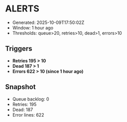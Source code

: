 # ALERTS

- Generated: 2025-10-09T17:50:02Z
- Window: 1 hour ago
- Thresholds: queue>20, retries>10, dead>1, errors>10

## Triggers
- **Retries 195 > 10**
- **Dead 187 > 1**
- **Errors 622 > 10 (since 1 hour ago)**

## Snapshot
- Queue backlog: 0
- Retries: 195
- Dead: 187
- Error lines: 622
